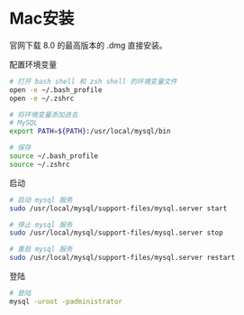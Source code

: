 # Mac安装

官网下载 8.0 的最高版本的 .dmg 直接安装。

配置环境变量

```bash
# 打开 bash shell 和 zsh shell 的环境变量文件
open -e ~/.bash_profile
open -e ~/.zshrc

# 将环境变量添加进去
# MySQL
export PATH=${PATH}:/usr/local/mysql/bin

# 保存
source ~/.bash_profile
source ~/.zshrc
```

启动

```bash
# 启动 mysql 服务
sudo /usr/local/mysql/support-files/mysql.server start

# 停止 mysql 服务
sudo /usr/local/mysql/support-files/mysql.server stop

# 重启 mysql 服务
sudo /usr/local/mysql/support-files/mysql.server restart
```

登陆

```bash
# 登陆
mysql -uroot -padministrator
```
